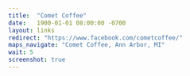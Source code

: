 ```yaml
---
title:  "Comet Coffee"
date:   1900-01-01 08:00:00 -0700
layout: links
redirect: "https://www.facebook.com/cometcoffee/"
maps_navigate: "Comet Coffee, Ann Arbor, MI"
wait: 5
screenshot: true
---
```


